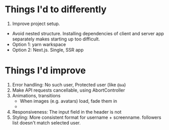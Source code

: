 # Things I'd to differently

1. Improve project setup.

- Avoid nested structure. Installing dependencies of client and server app separately makes starting up too difficult.
- Option 1: yarn warkspace
- Option 2: Next.js. Single, SSR app

# Things I'd improve

1. Error handling: No such user, Protected user (like `@aa`)
1. Make API requests cancellable, using AbortController
1. Animations, transitions
   - When images (e.g. avatars) load, fade them in
   -
1. Responsiveness: The input field in the header is not
1. Styling: More consistent format for username + screenname. followers list doesn't match selected user.
